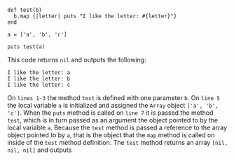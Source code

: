 ```
def test(b)
  b.map {|letter| puts "I like the letter: #{letter}"}
end

a = ['a', 'b', 'c']

puts test(a)
```

This code returns `nil` and outputs the following:

```
I like the letter: a
I like the letter: b
I like the letter: c
```

On `lines 1-3` the method `test` is defined with one parameter `b`. On `line 5`
the local variable `a` is initialized and assigned the `Array` object 
`['a', 'b', 'c']`. When the `puts` method is called on `line 7` it is passed the
method `test`, which is in turn passed as an argument the object pointed to by
the local variable `a`. Because the `test` method is passed a reference to the
array object pointed to by `a`, that is the object that the `map` method is
called on inside of the `test` method definition. The `test` method returns an
array `[nil, nil, nil]` and outputs 

